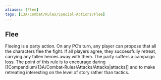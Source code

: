 ```yaml
---
aliases: [Flee]
tags: [13A/Combat/Rules/Special-Actions/Flee]
---
```


## Flee

Fleeing is a party action. On any PC’s turn, any player can propose that all the characters flee the fight. If all players agree, they successfully retreat, carrying any fallen heroes away with them. The party suffers a campaign loss. The point of this rule is to encourage daring [[Compendium/13A/Combat-Rules/Attacks/Attacks|attacks]] and to make retreating interesting on the level of story rather than tactics.